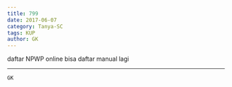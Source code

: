 ```yaml
---
title: 799
date: 2017-06-07
category: Tanya-SC
tags: KUP
author: GK
---
```


daftar NPWP online bisa daftar manual lagi

---



`GK`
